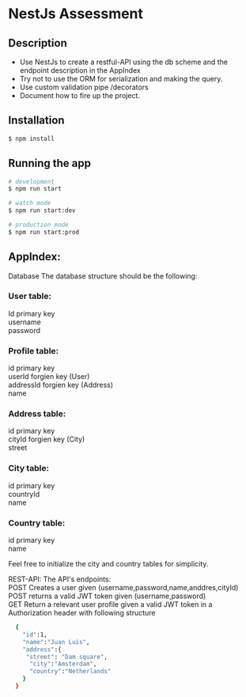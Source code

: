# NestJs Assessment

## Description
* Use NestJs to create a restful-API using the db scheme and the endpoint description in the AppIndex
* Try not to use the ORM for serialization and making the query.
* Use custom validation pipe /decorators 
* Document how to fire up the project. 

## Installation

```bash
$ npm install
```

## Running the app

```bash
# development
$ npm run start

# watch mode
$ npm run start:dev

# production mode
$ npm run start:prod
```

## AppIndex:

Database
The database structure should be the following:

### User table:  
  Id		 primary key  
  username  
  password 	

### Profile table:  
  id 		primary key  
  userId	 	forgien key (User)  
  addressId	forgien key (Address)  
  name  

### Address table:  
  id 		primary key  
  cityId		forgien key (City)  
  street		

### City table:  
  id 		primary key  
  countryId  
  name  

### Country table:
  id 		primary key  
  name  

Feel free to initialize the city and country tables for simplicity.

REST-API:
  The API's endpoints:  
  POST Creates a user given (username,password,name,anddres,cityId)  
  POST returns a valid JWT token given (username,password)  
  GET Return a relevant user profile given a valid JWT token in a Authorization header with following structure  
  ```bash
    {
      "id":1,
      "name":"Juan Luis",
      "address":{
       "street": "Dam square",
        "city":"Amsterdam",
        "country":"Netherlands"
      }
    }
